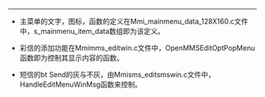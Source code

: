 ***
* 主菜单的文字，图标，函数的定义在Mmi_mainmenu_data_128X160.c文件中，s_mainmenu_item_data数组即为该定义。

* 彩信的添加功能在Mmimms_editwin.c文件中，OpenMMSEditOptPopMenu函数即为控制其显示内容的函数。

* 短信的bt Send的灰与不灰，由Mmisms_editsmswin.c文件中，HandleEditMenuWinMsg函数来控制。